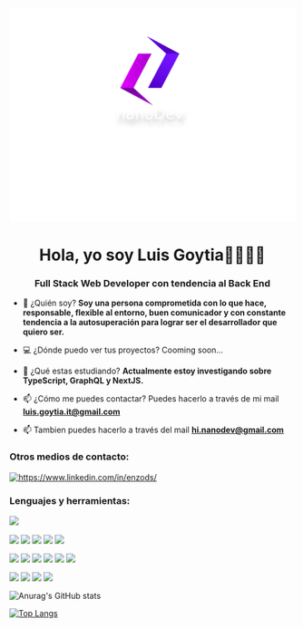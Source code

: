 <img src="./assets/perfilByLg.png"/>
<h1 align="center">Hola, yo soy Luis Goytia👋👨🏽‍💻</h1>
<h3 align="center">Full Stack Web Developer con tendencia al Back End </h3>

- 💬 ¿Quién soy? **Soy una persona comprometida con lo que hace, responsable, flexible al entorno, buen comunicador y con constante tendencia a la autosuperación para lograr ser el desarrollador que quiero ser.**

- 💻 ¿Dónde puedo ver tus proyectos? Cooming soon...

- 🌱 ¿Qué estas estudiando? **Actualmente estoy investigando sobre TypeScript, GraphQL y NextJS.**

- 📫 ¿Cómo me puedes contactar? Puedes hacerlo a través de mi mail **luis.goytia.it@gmail.com** 

- 📫 Tambien puedes hacerlo a través del mail **hi.nanodev@gmail.com** 


<h3 align="left">Otros medios de contacto: </h3>
<p align="left">
<a href="https://www.linkedin.com/in/luis-goytia/" target="__blank"><img align="center" src="https://raw.githubusercontent.com/rahuldkjain/github-profile-readme-generator/master/src/images/icons/Social/linked-in-alt.svg" alt="https://www.linkedin.com/in/enzods/" height="30" width="40" /></a>
</p>

<h3 align="left">Lenguajes y herramientas:</h3>
<img src= 'https://img.shields.io/badge/-VS%20Code-blue?logo=visualstudio'>

<img src="https://img.shields.io/badge/-JavaScript-eed718?style=flat&logo=javascript&logoColor=ffffff"> <img src = "https://img.shields.io/badge/-HTML5-E34F26?style=flat&logo=html5&logoColor=white"> <img src = "https://img.shields.io/badge/-CSS3-1572B6?style=flat&logo=css3&logoColor=white"> <img src="https://img.shields.io/badge/-React-000000?style=flat&logo=react&logoColor=00c8ff">
<img src="https://img.shields.io/badge/-Redux-764ABC?style=flat&logo=redux&logoColor=white ">

<img src="https://img.shields.io/badge/-Express.js-787878?style=flat"> <img src="https://img.shields.io/badge/-Node.js-3C873A?style=flat&logo=Node.js&logoColor=white">
<img src="https://img.shields.io/badge/-PostgreSQL-31648C?style=flat&logo=postgresql&logoColor=FFFFFF"> <img src="https://img.shields.io/badge/-Sequelize-399AF3?style=flat&logo=sequelize&logoColor=FFFFFF"> <img src='https://img.shields.io/badge/-Mongoose-EA0D0D?logo=mongoose'> 
 <img src='https://img.shields.io/badge/-MongoDB-11A513?logo=mongodb&logoColor=FFF'>

<img src='https://img.shields.io/badge/-Github-000?logo=github'> <img src='https://img.shields.io/badge/-Git-orange?logo=git&logoColor=ffffff'> <img src='https://img.shields.io/badge/-Railway-561651?logo=railway&logoColor=ffffff'> <img src='https://img.shields.io/badge/-Vercel-1E1B1D?logo=vercel'>



![Anurag's GitHub stats](https://github-readme-stats.vercel.app/api?username=Luis-Goytia&show_icons=true&theme=radical)

[![Top Langs](https://github-readme-stats.vercel.app/api/top-langs/?username=Luis-Goytia&theme=radical)](https://github.com/anuraghazra/github-readme-stats)
